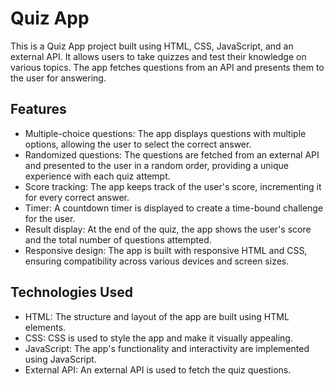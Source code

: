 # Quiz App

This is a Quiz App project built using HTML, CSS, JavaScript, and an external API. It allows users to take quizzes and test their knowledge on various topics. The app fetches questions from an API and presents them to the user for answering.

## Features

- Multiple-choice questions: The app displays questions with multiple options, allowing the user to select the correct answer.
- Randomized questions: The questions are fetched from an external API and presented to the user in a random order, providing a unique experience with each quiz attempt.
- Score tracking: The app keeps track of the user's score, incrementing it for every correct answer.
- Timer: A countdown timer is displayed to create a time-bound challenge for the user.
- Result display: At the end of the quiz, the app shows the user's score and the total number of questions attempted.
- Responsive design: The app is built with responsive HTML and CSS, ensuring compatibility across various devices and screen sizes.

## Technologies Used

- HTML: The structure and layout of the app are built using HTML elements.
- CSS: CSS is used to style the app and make it visually appealing.
- JavaScript: The app's functionality and interactivity are implemented using JavaScript.
- External API: An external API is used to fetch the quiz questions.

